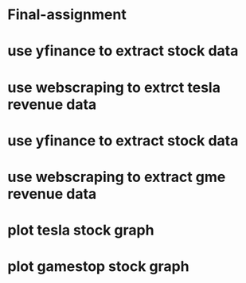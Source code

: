 # Final-assignment
# use yfinance to extract stock data
# use webscraping to extrct tesla revenue data
# use yfinance to extract stock data
# use webscraping to extract gme revenue data
# plot tesla stock graph
# plot gamestop stock graph

